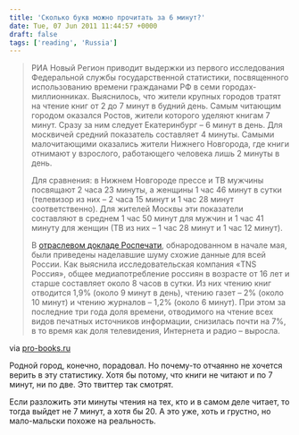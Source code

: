 ```yaml
---
title: 'Сколько букв можно прочитать за 6 минут?'
date: Tue, 07 Jun 2011 11:44:57 +0000
draft: false
tags: ['reading', 'Russia']
---
```


> РИА Новый Регион приводит выдержки из первого исследования Федеральной службы государственной статистики, посвященного использованию времени гражданами РФ в семи городах-миллионниках. Выяснилось, что жители крупных городов тратят на чтение книг от 2 до 7 минут в будний день. Самым читающим городом оказался Ростов, жители которого уделяют книгам 7 минут. Сразу за ним следует Екатеринбург – 6 минут в день. Для москвичей средний показатель составляет 4 минуты. Самыми малочитающими оказались жители Нижнего Новгорода, где книги отнимают у взрослого, работающего человека лишь 2 минуты в день.
> 
> Для сравнения: в Нижнем Новгороде прессе и ТВ мужчины посвящают 2 часа 23 минуты, а женщины 1 час 46 минут в сутки (телевизор из них – 2 часа 15 минут и 1 час 28 минут соответственно). Для жителей Москвы эти показатели составляют в среднем 1 час 50 минут для мужчин и 1 час 41 минуту для женщин (ТВ из них – 1 час 28 минут и 1 час 12 минут).
> 
> В [отраслевом докладе Роспечати](http://pro-books.ru/news/3/7138), обнародованном в начале мая, были приведены наделавшие шуму схожие данные для всей России. Как выяснила исследовательская компания «TNS Россия», общее медиапотребление россиян в возрасте от 16 лет и старше составляет около 8 часов в сутки. Из них чтению книг отводится 1,9% (около 9 минут в день), чтению газет – 2% (около 10 минут) и чтению журналов – 1,2% (около 6 минут). При этом за последние три года доля времени, отводимого на чтение всех видов печатных источников информации, снизилась почти на 7%, в то время как доля телевидения, Интернета и радио – выросла.

via [pro-books.ru](http://pro-books.ru/news/3/7401)

Родной город, конечно, порадовал. Но почему-то отчаянно не хочется верить в эту статистику. Хотя бы потому, что книги не читают и по 7 минут, ни по две. Это твиттер так смотрят.

Если разложить эти минуты чтения на тех, кто и в самом деле читает, то тогда выйдет не 7 минут, а хотя бы 20. А это уже, хоть и грустно, но мало-мальски похоже на реальность.